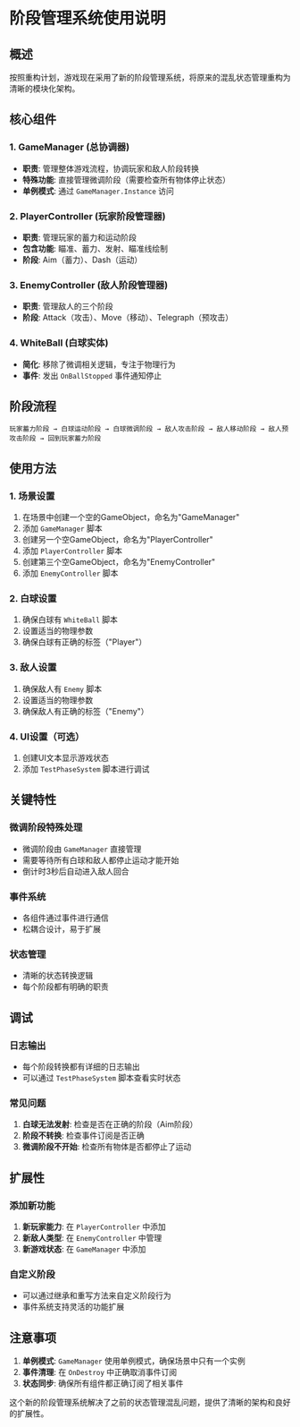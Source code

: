 # 阶段管理系统使用说明

## 概述

按照重构计划，游戏现在采用了新的阶段管理系统，将原来的混乱状态管理重构为清晰的模块化架构。

## 核心组件

### 1. GameManager (总协调器)
- **职责**: 管理整体游戏流程，协调玩家和敌人阶段转换
- **特殊功能**: 直接管理微调阶段（需要检查所有物体停止状态）
- **单例模式**: 通过 `GameManager.Instance` 访问

### 2. PlayerController (玩家阶段管理器)
- **职责**: 管理玩家的蓄力和运动阶段
- **包含功能**: 瞄准、蓄力、发射、瞄准线绘制
- **阶段**: Aim（蓄力）、Dash（运动）

### 3. EnemyController (敌人阶段管理器)
- **职责**: 管理敌人的三个阶段
- **阶段**: Attack（攻击）、Move（移动）、Telegraph（预攻击）

### 4. WhiteBall (白球实体)
- **简化**: 移除了微调相关逻辑，专注于物理行为
- **事件**: 发出 `OnBallStopped` 事件通知停止

## 阶段流程

```
玩家蓄力阶段 → 白球运动阶段 → 白球微调阶段 → 敌人攻击阶段 → 敌人移动阶段 → 敌人预攻击阶段 → 回到玩家蓄力阶段
```

## 使用方法

### 1. 场景设置
1. 在场景中创建一个空的GameObject，命名为"GameManager"
2. 添加 `GameManager` 脚本
3. 创建另一个空GameObject，命名为"PlayerController"
4. 添加 `PlayerController` 脚本
5. 创建第三个空GameObject，命名为"EnemyController"
6. 添加 `EnemyController` 脚本

### 2. 白球设置
1. 确保白球有 `WhiteBall` 脚本
2. 设置适当的物理参数
3. 确保白球有正确的标签（"Player"）

### 3. 敌人设置
1. 确保敌人有 `Enemy` 脚本
2. 设置适当的物理参数
3. 确保敌人有正确的标签（"Enemy"）

### 4. UI设置（可选）
1. 创建UI文本显示游戏状态
2. 添加 `TestPhaseSystem` 脚本进行调试

## 关键特性

### 微调阶段特殊处理
- 微调阶段由 `GameManager` 直接管理
- 需要等待所有白球和敌人都停止运动才能开始
- 倒计时3秒后自动进入敌人回合

### 事件系统
- 各组件通过事件进行通信
- 松耦合设计，易于扩展

### 状态管理
- 清晰的状态转换逻辑
- 每个阶段都有明确的职责

## 调试

### 日志输出
- 每个阶段转换都有详细的日志输出
- 可以通过 `TestPhaseSystem` 脚本查看实时状态

### 常见问题
1. **白球无法发射**: 检查是否在正确的阶段（Aim阶段）
2. **阶段不转换**: 检查事件订阅是否正确
3. **微调阶段不开始**: 检查所有物体是否都停止了运动

## 扩展性

### 添加新功能
1. **新玩家能力**: 在 `PlayerController` 中添加
2. **新敌人类型**: 在 `EnemyController` 中管理
3. **新游戏状态**: 在 `GameManager` 中添加

### 自定义阶段
- 可以通过继承和重写方法来自定义阶段行为
- 事件系统支持灵活的功能扩展

## 注意事项

1. **单例模式**: `GameManager` 使用单例模式，确保场景中只有一个实例
2. **事件清理**: 在 `OnDestroy` 中正确取消事件订阅
3. **状态同步**: 确保所有组件都正确订阅了相关事件

这个新的阶段管理系统解决了之前的状态管理混乱问题，提供了清晰的架构和良好的扩展性。
